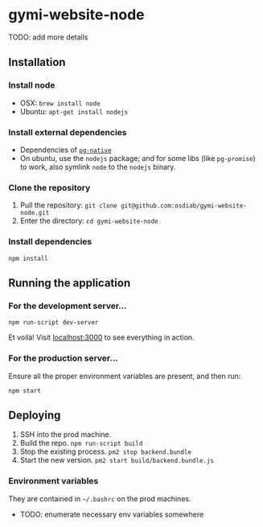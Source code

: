 # gymi-website-node

TODO: add more details

## Installation

### Install node

* OSX: `brew install node`
* Ubuntu: `apt-get install nodejs`

### Install external dependencies

* Dependencies of [`pg-native`](https://github.com/brianc/node-pg-native)
* On ubuntu, use the `nodejs` package; and for some libs (like `pg-promise`) to work, also symlink
    `node` to the `nodejs` binary.

### Clone the repository

1. Pull the repository: `git clone git@github.com:osdiab/gymi-website-node.git`
1. Enter the directory: `cd gymi-website-node`

### Install dependencies

```
npm install
```

## Running the application

### For the development server...

```
npm run-script dev-server
```

Et voilà! Visit [localhost:3000](http://localhost:3000) to see everything in action.

### For the production server...

Ensure all the proper environment variables are present, and then run:

```
npm start
```

## Deploying

1. SSH into the prod machine.
1. Build the repo. `npm run-script build`
1. Stop the existing process. `pm2 stop backend.bundle`
1. Start the new version. `pm2 start build/backend.bundle.js`

### Environment variables

They are contained in `~/.bashrc` on the prod machines.

- TODO: enumerate necessary env variables somewhere
